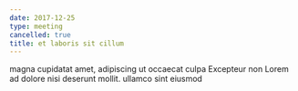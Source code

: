 ```yaml
---
date: 2017-12-25
type: meeting
cancelled: true
title: et laboris sit cillum
---
```

magna cupidatat amet, adipiscing ut occaecat culpa Excepteur non Lorem ad dolore nisi deserunt mollit. ullamco sint eiusmod